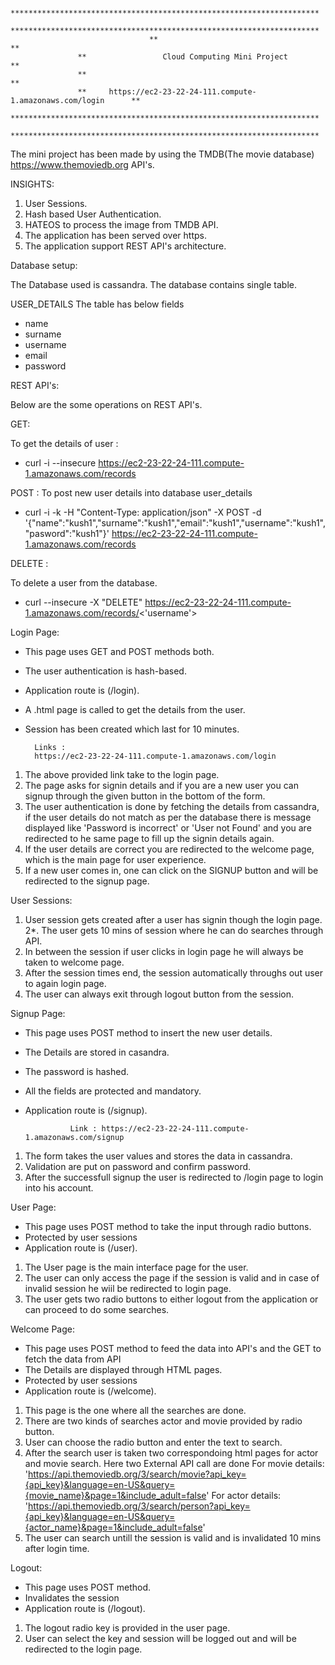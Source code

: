                                    *********************************************************************
				   *********************************************************************
                                   **                                                                 **                    
				   **                 Cloud Computing Mini Project                    **
				   **                                                                 **
				   **     https://ec2-23-22-24-111.compute-1.amazonaws.com/login      **
				   *********************************************************************
				   *********************************************************************

The mini project has been made by using the TMDB(The movie database) https://www.themoviedb.org API's.

INSIGHTS:

1. User Sessions.
2. Hash based User Authentication.
3. HATEOS to process the image from TMDB API.
4. The application has been served over https.
5. The application support REST API's architecture.

Database setup:

The Database used is cassandra. The database contains single table.

USER_DETAILS
The table has below fields
* name 
* surname
* username
* email
* password

REST API's:

Below are the some operations on REST API's.

GET:

To get the details of user :

* curl -i --insecure https://ec2-23-22-24-111.compute-1.amazonaws.com/records

POST :
To post new user details into database user_details

* curl -i -k -H "Content-Type: application/json" -X POST -d '{"name":"kush1","surname":"kush1","email":"kush1","username":"kush1","pasword":"kush1"}' https://ec2-23-22-24-111.compute-1.amazonaws.com/records

DELETE : 

To delete a user from the database.

* curl --insecure -X "DELETE" https://ec2-23-22-24-111.compute-1.amazonaws.com/records/<'username'>

Login Page:

* This page uses GET and POST methods both. 
* The user authentication is hash-based.
* Application route is (/login). 
* A .html page is called to get the details from the user.
* Session has been created which last for 10 minutes. 

		Links :
		https://ec2-23-22-24-111.compute-1.amazonaws.com/login

1. The above provided link take to the login page.
2. The page asks for signin details and if you are a new user you can signup through the given button in the bottom of the form.
3. The user authentication is done by fetching the details from cassandra, if the user details do not match as per the database there is message displayed like 'Password is incorrect' or 'User not Found' and you are redirected to he same page to fill up the signin details again.
4. If the user details are correct you are redirected to the welcome page, which is the main page for user experience.
6. If a new user comes in, one can click on the SIGNUP button and will be redirected to the signup page.

User Sessions: 

1. User session gets created after a user has signin though the login page.
2*. The user gets 10 mins of session where he can do searches through API.
3. In between the session if user clicks in login page he will always be taken to welcome page.
4. After the session times end, the session automatically throughs out user to again login page.
5. The user can always exit through logout button from the session.

Signup Page:

* This page uses POST method to insert the new user details. 
* The Details are stored in casandra.
* The password is hashed.
* All the fields are protected and mandatory.
* Application route is (/signup). 

				Link : https://ec2-23-22-24-111.compute-1.amazonaws.com/signup

1. The form takes the user values and stores the data in cassandra.
2. Validation are put on password and confirm password.
3. After the successfull signup the user is redirected to /login page to login into his account.

User Page:

* This page uses POST method to take the input through radio buttons.
* Protected by user sessions
* Application route is (/user).

1. The User page is the main interface page for the user.
2. The user can only access the page if the session is valid and in case of invalid session he wiil be redirected to login page.
2. The user gets two radio buttons to either logout from the application or can proceed to do some searches.

Welcome Page:

* This page uses POST method to feed the data into API's and the GET to fetch the data from API
* The Details are displayed through HTML pages.
* Protected by user sessions
* Application route is (/welcome). 

1. This page is the one where all the searches are done.
2. There are two kinds of searches actor and movie provided by radio button.
3. User can choose the radio button and enter the text to search.
4. After the search user is taken two correspondoing html pages for actor and movie search.
    Here two External API call are done
    For movie details:
    'https://api.themoviedb.org/3/search/movie?api_key={api_key}&language=en-US&query={movie_name}&page=1&include_adult=false'
    For actor details:
    'https://api.themoviedb.org/3/search/person?api_key={api_key}&language=en-US&query={actor_name}&page=1&include_adult=false'
5. The user can search untill the session is valid and is invalidated 10 mins after login time.

Logout:

* This page uses POST method.
* Invalidates the session
* Application route is (/logout). 

1. The logout radio key is provided in the user page. 
2. User can select the key and session will be logged out and will be redirected to the login page.
